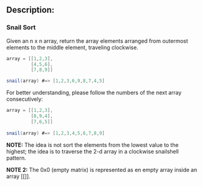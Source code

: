 ## Description:

### Snail Sort
Given an n x n array, return the array elements arranged from outermost elements to the middle element, traveling clockwise.
```C#
array = [[1,2,3],
         [4,5,6],
         [7,8,9]]     

snail(array) #=> [1,2,3,6,9,8,7,4,5]
```
For better understanding, please follow the numbers of the next array consecutively:
```C#
array = [[1,2,3],
         [8,9,4],
         [7,6,5]]
         
snail(array) #=> [1,2,3,4,5,6,7,8,9]
```
**NOTE:** The idea is not sort the elements from the lowest value to the highest; the idea is to traverse the 2-d array in a clockwise snailshell pattern.

**NOTE 2:** The 0x0 (empty matrix) is represented as en empty array inside an array [[]].
